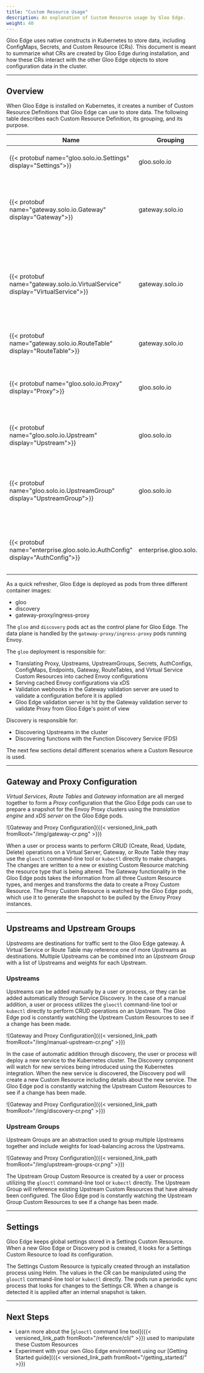 ```yaml
---
title: "Custom Resource Usage"
description: An explanation of Custom Resource usage by Gloo Edge.
weight: 40
---
```


Gloo Edge uses native constructs in Kubernetes to store data, including ConfigMaps, Secrets, and Custom Resource (CRs). This document is meant to summarize what CRs are created by Gloo Edge during installation, and how these CRs interact with the other Gloo Edge objects to store configuration data in the cluster.

---

## Overview

When Gloo Edge is installed on Kubernetes, it creates a number of Custom Resource Definitions that Gloo Edge can use to store data. The following table describes each Custom Resource Definition, its grouping, and its purpose.

| Name | Grouping | Purpose |
|------|----------|---------|
| {{< protobuf name="gloo.solo.io.Settings" display="Settings">}} | gloo.solo.io | Global settings for all Gloo Edge containers. |
| {{< protobuf name="gateway.solo.io.Gateway" display="Gateway">}} | gateway.solo.io | Describes a single Listener and the routing Upstreams reachable via the Gateway Proxy. |
| {{< protobuf name="gateway.solo.io.VirtualService" display="VirtualService">}} | gateway.solo.io | Describes the set of routes to match for a set of domains with a destination of a Route Table, Upstream, or Upstream Group. |
| {{< protobuf name="gateway.solo.io.RouteTable" display="RouteTable">}} | gateway.solo.io | Child Routing object for the Gloo Edge gateway. |
| {{< protobuf name="gloo.solo.io.Proxy" display="Proxy">}} | gloo.solo.io | A combination of Gateway resources to be parsed by Gloo Edge pods. |
| {{< protobuf name="gloo.solo.io.Upstream" display="Upstream">}} | gloo.solo.io | Upstreams represent destinations for routing requests. |
| {{< protobuf name="gloo.solo.io.UpstreamGroup" display="UpstreamGroup">}} | gloo.solo.io | Group multiple Upstreams and/or external endpoints to be referenced by Virtual Service(s). |
| {{< protobuf name="enterprise.gloo.solo.io.AuthConfig" display="AuthConfig">}} | enterprise.gloo.solo.io | User-facing authentication configuration referenced by Virtual Service(s). |

As a quick refresher, Gloo Edge is deployed as pods from three different container images:

* gloo
* discovery
* gateway-proxy/ingress-proxy

The `gloo` and `discovery` pods act as the control plane for Gloo Edge. The data plane is handled by the `gateway-proxy/ingress-proxy` pods running Envoy.

The `gloo` deployment is responsible for:

* Translating Proxy, Upstreams, UpstreamGroups, Secrets, AuthConfigs, ConfigMaps, Endpoints, Gateway, RouteTables, and Virtual Service Custom Resources into cached Envoy configurations
* Serving cached Envoy configurations via xDS
* Validation webhooks in the Gateway validation server are used to validate a configuration before it is applied
* Gloo Edge validation server is hit by the Gateway validation server to validate Proxy from Gloo Edge's point of view

Discovery is responsible for:

* Discovering Upstreams in the cluster
* Discovering functions with the Function Discovery Service (FDS)

The next few sections detail different scenarios where a Custom Resource is used.

---

## Gateway and Proxy Configuration

*Virtual Services*, *Route Tables* and *Gateway* information are all merged together to form a *Proxy* configuration that the Gloo Edge pods can use to prepare a snapshot for the Envoy Proxy clusters using the *translation engine* and *xDS server* on the Gloo Edge pods. 

![Gateway and Proxy Configuration]({{< versioned_link_path fromRoot="/img/gateway-cr.png" >}})

When a user or process wants to perform CRUD (Create, Read, Update, Delete) operations on a Virtual Server, Gateway, or Route Table they may use the `glooctl` command-line tool or `kubectl` directly to make changes. The changes are written to a new or existing Custom Resource matching the resource type that is being altered. The Gateway functionality in the Gloo Edge pods takes the information from all three Custom Resource types, and merges and transforms the data to create a Proxy Custom Resource. The Proxy Custom Resource is watched by the Gloo Edge pods, which use it to generate the snapshot to be pulled by the Envoy Proxy instances.

---

## Upstreams and Upstream Groups

*Upstreams* are destinations for traffic sent to the Gloo Edge gateway. A Virtual Service or Route Table may reference one of more Upstreams as destinations. Multiple Upstreams can be combined into an *Upstream Group* with a list of Upstreams and weights for each Upstream.

### Upstreams

Upstreams can be added manually by a user or process, or they can be added automatically through Service Discovery. In the case of a manual addition, a user or process utilizes the `glooctl` command-line tool or `kubectl` directly to perform CRUD operations on an Upstream. The Gloo Edge pod is constantly watching the Upstream Custom Resources to see if a change has been made.

![Gateway and Proxy Configuration]({{< versioned_link_path fromRoot="/img/manual-upstream-cr.png" >}})

In the case of automatic addition through discovery, the user or process will deploy a new service to the Kubernetes cluster. The Discovery component will watch for new services being introduced using the Kubernetes integration. When the new service is discovered, the Discovery pod will create a new Custom Resource including details about the new service. The Gloo Edge pod is constantly watching the Upstream Custom Resources to see if a change has been made.

![Gateway and Proxy Configuration]({{< versioned_link_path fromRoot="/img/discovery-cr.png" >}})

### Upstream Groups

Upstream Groups are an abstraction used to group multiple Upstreams together and include weights for load-balancing across the Upstreams. 

![Gateway and Proxy Configuration]({{< versioned_link_path fromRoot="/img/upstream-groups-cr.png" >}})

The Upstream Group Custom Resource is created by a user or process utilizing the `glooctl` command-line tool or `kubectl` directly. The Upstream Group will reference existing Upstream Custom Resources that have already been configured. The Gloo Edge pod is constantly watching the Upstream Group Custom Resources to see if a change has been made.

---

## Settings

Gloo Edge keeps global settings stored in a Settings Custom Resource. When a new Gloo Edge or Discovery pod is created, it looks for a Settings Custom Resource to load its configuration.

The Settings Custom Resource is typically created through an installation process using Helm. The values in the CR can be manipulated using the `glooctl` command-line tool or `kubectl` directly. The pods run a periodic sync process that looks for changes to the Settings CR. When a change is detected it is applied after an internal snapshot is taken.

---

## Next Steps

* Learn more about the [`glooctl` command line tool]({{< versioned_link_path fromRoot="/reference/cli/" >}}) used to manipulate these Custom Resources
* Experiment with your own Gloo Edge environment using our [Getting Started guide]({{< versioned_link_path fromRoot="/getting_started/" >}})